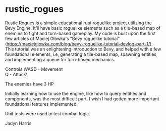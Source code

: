 # rustic_rogues

Rustic Rogues is a simple educational rust roguelike project utilizing the Bevy Engine. It'll have basic roguelike elements such as a tile-based map of enemies to fight and turn-based gameplay. My code is built upon the first few articles of Maciej Główka's "Bevy roguelike tutorial" (https://maciejglowka.com/blog/bevy-roguelike-tutorial-devlog-part-1/). This tutorial was an enlightening introduction to Bevy, and helped with a few foundational elements, i.e, generating a tile-based map, spawning entities, and implementing a queue for turn-based mechanics.

Controls
WASD - Movement\
Q - Attack\

The enemies have 3 HP

Initially learning how to use the engine, like how to query entities and components, was the most difficult part. I wish I had gotten more important foundational features implemented.

Unit tests were used to test combat logic.

Jadyn Harris
